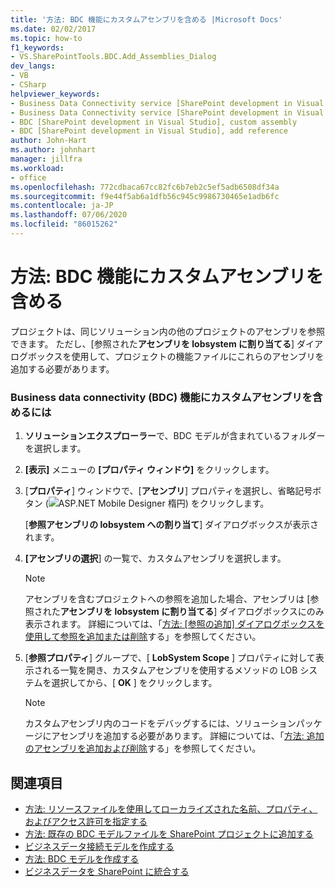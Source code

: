 ```yaml
---
title: '方法: BDC 機能にカスタムアセンブリを含める |Microsoft Docs'
ms.date: 02/02/2017
ms.topic: how-to
f1_keywords:
- VS.SharePointTools.BDC.Add_Assemblies_Dialog
dev_langs:
- VB
- CSharp
helpviewer_keywords:
- Business Data Connectivity service [SharePoint development in Visual Studio], add reference
- Business Data Connectivity service [SharePoint development in Visual Studio], custom assembly
- BDC [SharePoint development in Visual Studio], custom assembly
- BDC [SharePoint development in Visual Studio], add reference
author: John-Hart
ms.author: johnhart
manager: jillfra
ms.workload:
- office
ms.openlocfilehash: 772cdbaca67cc82fc6b7eb2c5ef5adb6508df34a
ms.sourcegitcommit: f9e44f5ab6a1dfb56c945c9986730465e1adb6fc
ms.contentlocale: ja-JP
ms.lasthandoff: 07/06/2020
ms.locfileid: "86015262"
---
```

# <a name="how-to-include-a-custom-assembly-in-a-bdc-feature"></a>方法: BDC 機能にカスタムアセンブリを含める
  プロジェクトは、同じソリューション内の他のプロジェクトのアセンブリを参照できます。 ただし、[参照された**アセンブリを lobsystem に割り当てる**] ダイアログボックスを使用して、プロジェクトの機能ファイルにこれらのアセンブリを追加する必要があります。

### <a name="to-include-a-custom-assembly-in-a-business-data-connectivity-bdc-feature"></a>Business data connectivity (BDC) 機能にカスタムアセンブリを含めるには

1. **ソリューションエクスプローラー**で、BDC モデルが含まれているフォルダーを選択します。

2. **[表示]** メニューの **[プロパティ ウィンドウ]** をクリックします。

3. [**プロパティ**] ウィンドウで、[**アセンブリ**] プロパティを選択し、省略記号ボタン (![ASP.NET Mobile Designer 楕円](../sharepoint/media/mwellipsis.gif "ASP.NET モバイル デザイナー楕円")) をクリックします。

     [**参照アセンブリの lobsystem への割り当て**] ダイアログボックスが表示されます。

4. **[アセンブリの選択**] の一覧で、カスタムアセンブリを選択します。

    > [!NOTE]
    > アセンブリを含むプロジェクトへの参照を追加した場合、アセンブリは [参照された**アセンブリを lobsystem に割り当てる**] ダイアログボックスにのみ表示されます。 詳細については、「[方法: [参照の追加] ダイアログボックスを使用して参照を追加または削除](https://msdn.microsoft.com/3bd75d61-f00c-47c0-86a2-dd1f20e231c9)する」を参照してください。

5. [**参照プロパティ**] グループで、[ **LobSystem Scope** ] プロパティに対して表示される一覧を開き、カスタムアセンブリを使用するメソッドの LOB システムを選択してから、[ **OK** ] をクリックします。

    > [!NOTE]
    > カスタムアセンブリ内のコードをデバッグするには、ソリューションパッケージにアセンブリを追加する必要があります。 詳細については、「[方法: 追加のアセンブリを追加および削除](../sharepoint/how-to-add-and-remove-additional-assemblies.md)する」を参照してください。

## <a name="see-also"></a>関連項目
- [方法: リソースファイルを使用してローカライズされた名前、プロパティ、およびアクセス許可を指定する](../sharepoint/how-to-use-a-resource-file-to-specify-localized-names-properties-and-permissions.md)
- [方法: 既存の BDC モデルファイルを SharePoint プロジェクトに追加する](../sharepoint/how-to-add-an-existing-bdc-model-file-to-a-sharepoint-project.md)
- [ビジネスデータ接続モデルを作成する](../sharepoint/creating-a-business-data-connectivity-model.md)
- [方法: BDC モデルを作成する](../sharepoint/how-to-create-a-bdc-model.md)
- [ビジネスデータを SharePoint に統合する](../sharepoint/integrating-business-data-into-sharepoint.md)
